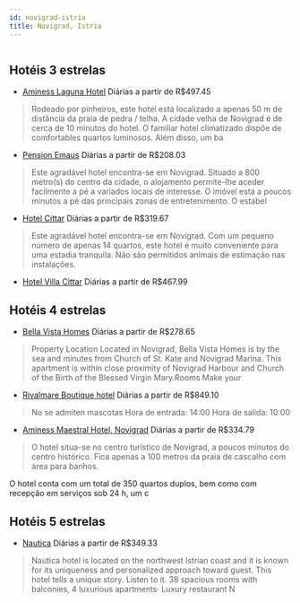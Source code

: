 ```yaml
---
id: novigrad-istria
title: Novigrad, Istria
---
```


<center><img src="http://photos.hotelbeds.com/giata/01/013985/013985a_hb_a_001.jpg" alt="" /></center>


## Hotéis 3 estrelas

-    [Aminess Laguna Hotel](https://www.hurb.com/hoteis/novigrad/aminess-laguna-hotel-JNP-JP045272?cmp=18055) Diárias a partir de R$497.45
   > Rodeado por pinheiros, este hotel está localizado a apenas 50 m de distância da praia de pedra / telha. 
A cidade velha de Novigrad é de cerca de 10 minutos do hotel.
O familiar hotel climatizado dispõe de comfortables quartos luminosos.
Além disso, um ba
-    [Pension Emaus](https://www.hurb.com/hoteis/novigrad/pension-emaus-JNP-JP102093?cmp=18055) Diárias a partir de R$208.03
   > Este agradável hotel encontra-se em Novigrad. Situado a 800 metro(s) do centro da cidade, o alojamento permite-lhe aceder facilmente a pé a variados locais de interesse. O imóvel está a poucos minutos a pé das principais zonas de entretenimento. O estabel
-    [Hotel Cittar](https://www.hurb.com/hoteis/novigrad/hotel-cittar-JNP-JP296473?cmp=18055) Diárias a partir de R$319.67
   > Este agradável hotel encontra-se em Novigrad. Com um pequeno número de apenas 14 quartos, este hotel é muito conveniente para uma estadia tranquila. Não são permitidos animais de estimação nas instalações. 
-    [Hotel Villa Cittar](https://www.hurb.com/hoteis/novigrad/hotel-villa-cittar-JNP-JP053990?cmp=18055) Diárias a partir de R$467.99
   > 

## Hotéis 4 estrelas

-    [Bella Vista Homes](https://www.hurb.com/hoteis/novigrad/bella-vista-homes-JNP-JP130679?cmp=18055) Diárias a partir de R$278.65
   > Property Location Located in Novigrad, Bella Vista Homes is by the sea and minutes from Church of St. Kate and Novigrad Marina. This apartment is within close proximity of Novigrad Harbour and Church of the Birth of the Blessed Virgin Mary.Rooms Make your
-    [Rivalmare Boutique hotel](https://www.hurb.com/hoteis/novigrad/rivalmare-boutique-hotel-JNP-JP196066?cmp=18055) Diárias a partir de R$849.10
   > No se admiten mascotas Hora de entrada: 14:00 Hora de salida: 10:00
-    [Aminess Maestral Hotel, Novigrad](https://www.hurb.com/hoteis/novigrad/aminess-maestral-hotel-novigrad-JNP-JP990995?cmp=18055) Diárias a partir de R$334.79
   > O hotel situa-se no centro turístico de Novigrad, a poucos minutos do centro histórico. Fica apenas a 100 metros da praia de cascalho com área para banhos.

O hotel conta com um total de 350 quartos duplos, bem como com recepção em serviços sob 24 h, um c

## Hotéis 5 estrelas

-    [Nautica](https://www.hurb.com/hoteis/novigrad/nautica-JNP-JP376647?cmp=18055) Diárias a partir de R$349.33
   > Nautica hotel is located on the northwest Istrian coast and it is known for its uniqueness and personalized approach toward guest. This hotel tells a unique story. Listen to it. 38 spacious rooms with balconies, 4 luxurious apartments· Luxury restaurant N
